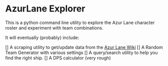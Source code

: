 # AzurLane Explorer

This is a python command line utility to explore the Azur Lane character roster and experiment with team combinations.

It will eventually (probably) include:

[] A scraping utility to get/update data from the [Azur Lane Wiki](https://azurlane.koumakan.jp/wiki/Azur_Lane_Wiki)
[] A Random Team Generator with various settings
[] A query/search utility to help you find the right ship.
[] A DPS calculator (very rough)